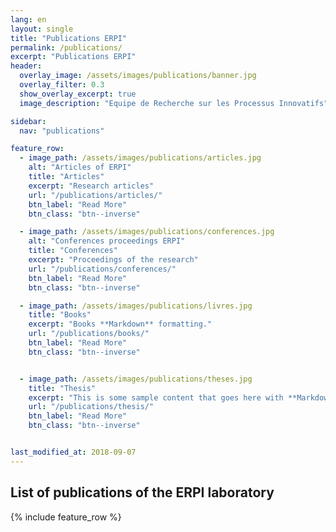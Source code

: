 ```yaml
---
lang: en
layout: single
title: "Publications ERPI"
permalink: /publications/
excerpt: "Publications ERPI"
header:
  overlay_image: /assets/images/publications/banner.jpg
  overlay_filter: 0.3
  show_overlay_excerpt: true 
  image_description: "Equipe de Recherche sur les Processus Innovatifs"

sidebar:
  nav: "publications"      

feature_row:
  - image_path: /assets/images/publications/articles.jpg
    alt: "Articles of ERPI"
    title: "Articles"
    excerpt: "Research articles"
    url: "/publications/articles/"
    btn_label: "Read More"
    btn_class: "btn--inverse"

  - image_path: /assets/images/publications/conferences.jpg
    alt: "Conferences proceedings ERPI"
    title: "Conferences"
    excerpt: "Proceedings of the research"
    url: "/publications/conferences/"
    btn_label: "Read More"
    btn_class: "btn--inverse"

  - image_path: /assets/images/publications/livres.jpg
    title: "Books"
    excerpt: "Books **Markdown** formatting."
    url: "/publications/books/"
    btn_label: "Read More"
    btn_class: "btn--inverse"


  - image_path: /assets/images/publications/theses.jpg
    title: "Thesis"
    excerpt: "This is some sample content that goes here with **Markdown** formatting."
    url: "/publications/thesis/"
    btn_label: "Read More"
    btn_class: "btn--inverse"


last_modified_at: 2018-09-07
---
```



## List of publications of the ERPI laboratory


{% include feature_row %}



